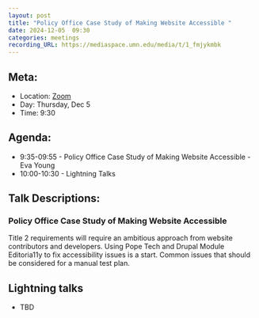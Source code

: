 ```yaml
---
layout: post
title: "Policy Office Case Study of Making Website Accessible "
date: 2024-12-05  09:30
categories: meetings
recording_URL: https://mediaspace.umn.edu/media/t/1_fmjykmbk
---
```


## Meta:

- Location: [Zoom](https://z.umn.edu/cpmstream)
- Day: Thursday, Dec 5
- Time: 9:30

## Agenda:

- 9:35-09:55 - Policy Office Case Study of Making Website Accessible - Eva Young
- 10:00-10:30 - Lightning Talks

## Talk Descriptions:

### Policy Office Case Study of Making Website Accessible 
Title 2 requirements will require an ambitious approach from website contributors and developers. Using Pope Tech and Drupal Module Editoria11y to fix accessibility issues is a start. Common issues that should be considered for a manual test plan.

## Lightning talks
- TBD
